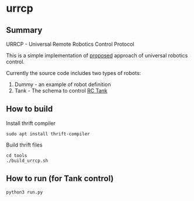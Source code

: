 # urrcp
## Summary
URRCP - Universal Remote Robotics Control Protocol

This is a simple implementation of [proposed](https://core.ac.uk/works/38978480) approach of universal robotics control.

Currently the source code includes two types of robots:
1) Dummy - an example of robot definition
2) Tank -  The schema to control [RC Tank](https://zzbot.org/projects/rc-tank/)

## How to build
Install thrift compiler
```
sudo apt install thrift-compiler
```
Build thrift files
```
cd tools
./build_urrcp.sh
```
## How to run (for Tank control)
```
python3 run.py
```